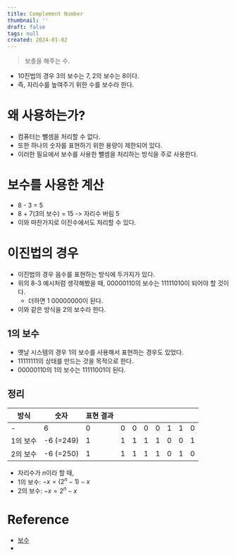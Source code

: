 ```yaml
---
title: Complement Number
thumbnail: ''
draft: false
tags: null
created: 2024-01-02
---
```



 > 
 > 보충을 해주는 수.

* 10진법의 경우 3의 보수는 7, 2의 보수는 8이다.
* 즉, 자리수를 높여주기 위한 수를 보수라 한다.

# 왜 사용하는가?

* 컴퓨터는 뺄셈을 처리할 수 없다.
* 또한 하나의 숫자를 표현하기 위한 용량이 제한되어 있다.
* 이러한 필요에서 보수를 사용한 뺄셈을 처리하는 방식을 주로 사용한다.

# 보수를 사용한 계산

* 8 - 3 = 5
* 8 + 7(3의 보수) = 15 -> 자리수 버림 5
* 이와 마찬가지로 이진수에서도 처리할 수 있다.

# 이진법의 경우

* 이진법의 경우 음수를 표현하는 방식에 두가지가 있다.
* 위의 8-3 예시처럼 생각해봤을 때, 00000110의 보수는 11111010이 되어야 할 것이다.
  * 더하면 1 00000000이 된다.
* 이와 같은 방식을 2의 보수라 한다.

## 1의 보수

* 옛날 시스템의 경우 1의 보수를 사용해서 표현하는 경우도 있었다.
* 11111111의 상태를 만드는 것을 목적으로 한다.
* 00000110의 1의 보수는 11111001이 된다.

## 정리

|방식|숫자|표현 결과||||||||
|------|------|-------------|--|--|--|--|--|--|--|
|-|6|0|0|0|0|0|1|1|0|
|1의 보수|-6 (=249)|1|1|1|1|1|0|0|1|
|2의 보수|-6 (=250)|1|1|1|1|1|0|1|0|

* 자리수가 $n$이라 할 때,
* 1의 보수: $-x = (2^n-1) - x$
* 2의 보수: $-x = 2^n - x$

# Reference

* [보수](https://ko.wikipedia.org/wiki/%EB%B3%B4%EC%88%98_(%EC%88%98%ED%95%99))
* 
